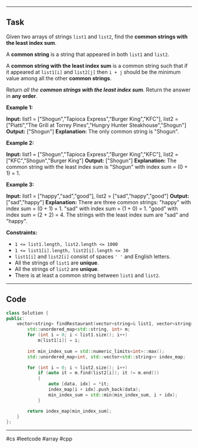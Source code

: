 ___
## Task
Given two arrays of strings `list1` and `list2`, find the **common strings with the least index sum**.

A **common string** is a string that appeared in both `list1` and `list2`.

A **common string with the least index sum** is a common string such that if it appeared at `list1[i]` and `list2[j]` then `i + j` should be the minimum value among all the other **common strings**.

Return _all the **common strings with the least index sum**_. Return the answer in **any order**.

**Example 1:**

**Input:** list1 = ["Shogun","Tapioca Express","Burger King","KFC"], list2 = ["Piatti","The Grill at Torrey Pines","Hungry Hunter Steakhouse","Shogun"]
**Output:** ["Shogun"]
**Explanation:** The only common string is "Shogun".

**Example 2:**

**Input:** list1 = ["Shogun","Tapioca Express","Burger King","KFC"], list2 = ["KFC","Shogun","Burger King"]
**Output:** ["Shogun"]
**Explanation:** The common string with the least index sum is "Shogun" with index sum = (0 + 1) = 1.

**Example 3:**

**Input:** list1 = ["happy","sad","good"], list2 = ["sad","happy","good"]
**Output:** ["sad","happy"]
**Explanation:** There are three common strings:
"happy" with index sum = (0 + 1) = 1.
"sad" with index sum = (1 + 0) = 1.
"good" with index sum = (2 + 2) = 4.
The strings with the least index sum are "sad" and "happy".

**Constraints:**

- `1 <= list1.length, list2.length <= 1000`
- `1 <= list1[i].length, list2[i].length <= 30`
- `list1[i]` and `list2[i]` consist of spaces `' '` and English letters.
- All the strings of `list1` are **unique**.
- All the strings of `list2` are **unique**.
- There is at least a common string between `list1` and `list2`.
___
## Code
```cpp
class Solution {
public:
    vector<string> findRestaurant(vector<string>& list1, vector<string>& list2) {
        std::unordered_map<std::string, int> m;
        for (int i = 0; i < list1.size(); i++)
            m[list1[i]] = i;
        
        int min_index_sum = std::numeric_limits<int>::max();
        std::unordered_map<int, std::vector<std::string>> index_map;

        for (int i = 0; i < list2.size(); i++)
            if (auto it = m.find(list2[i]); it != m.end())
            {
                auto [data, idx] = *it; 
                index_map[i + idx].push_back(data);
                min_index_sum = std::min(min_index_sum, i + idx);
            } 

        return index_map[min_index_sum];
    }
};
```
___
#cs #leetcode #array #cpp